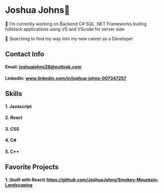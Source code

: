 # Joshua Johns👋
🔭 I’m currently working on Backend C# SQL .NET Frameworks builing fullstack applications using VS and VScode for server side

🌱 Searching to find my way into my new career as a Developer
## Contact Info
  #### Email: joshuajohns28@outlook.com
  #### LinkedIn: www.linkedin.com/in/joshua-johns-007347257

## Skills
#### 1. Javascript
#### 2. React
#### 3. CSS
#### 4. C#
#### 5. C++

## Favorite Projects
#### 1. (built with React) https://github.com/JoshuaJohns/Smokey-Mountain-Landscaping
<!--



Here are some ideas to get you started:

- 🔭 I’m currently working on ...
- 🌱 I’m currently learning ...
- 👯 I’m looking to collaborate on ...
- 🤔 I’m looking for help with ...
- 💬 Ask me about ...
- 📫 How to reach me: ...
- 😄 Pronouns: ...
- ⚡ Fun fact: ...
-->
